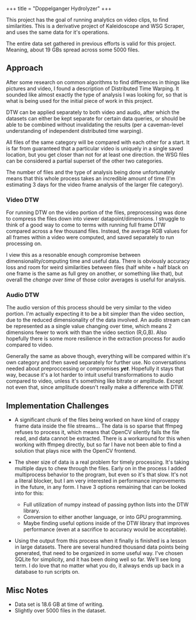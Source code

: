 +++ 
title = "Doppelganger Hydrolyzer"
+++

This project has the goal of running analytics on video clips, to find similarities. 
This is a derivative project of Kaleidoscope and WSG Scraper, and uses the same data for it's operations.

The entire data set gathered in previous efforts is valid for this project. Meaning, about 19 GBs spread across some 5000 files.

## Approach 

After some research on common algorithms to find differences in things like pictures and video, I found a 
description of Distributed Time Warping. It sounded like almost exactly the type of analysis I was looking for, 
so that is what is being used for the initial piece of work in this project. 

DTW can be applied separately to both video and audio, after which the datasets can either be kept 
separate for certain data queries, or should be able to be combined without invalidating the results 
(per a caveman-level understanding of independent distributed time warping).

All files of the same category will be compared with each other for a start. It is far from guaranteed that 
a particular video is uniquely in a single saved location, but you get closer than not for at least one direction.
the WSG files can be considered a partial superset of the other two categories. 

The number of files and the type of analysis being done unfortunately means that this whole process takes an 
incredible amount of time (I'm estimating 3 days for the video frame analysis of the larger file category).

### Video DTW

For running DTW on the video portion of the files, preprocessing was done to compress the files down into viewer datapoint/dimensions. 
I struggle to think of a good way to come to terms with running full frame DTW compared across a few thousand files. 
Instead, the average RGB values for all frames within a video were computed, and saved separately to run processing on. 

I view this as a resonable enough compromise between dimensionality/computing time and useful data. 
There is obviously accuracy loss and room for weird similarities between files 
(half white + half black on one frame is the same as full grey on another, or something like that), 
but overall the *change over time* of those color averages is useful for analysis. 

### Audio DTW

The audio version of this process should be very similar to the video portion. 
I'm actually expecting it to be a bit simpler than the video section, due to the reduced 
dimensionality of the data involved. An audio stream can be represented as a single 
value changing over time, which means 2 dimensions fewer to work with than the video 
section (R,G,B). Also hopefully there is some more resilience in the extraction process 
for audio compared to video. 

Generally the same as above though, everything will be compared within it's own category and 
then saved separately for further use. No conversations needed about preproccessing or 
compromises ***yet***. Hopefully it stays that way, because it's a lot harder to intuit
useful transformations to audio compared to video, unless it's something like bitrate or amplitude. 
Except not even that, since amplitude doesn't really make a difference with DTW. 

## Implementation Challenges

- A significant chunk of the files being worked on have kind of crappy frame data inside the file streams... 
  The data is so sparse that ffmpeg refuses to process it, which means that OpenCV silently fails the file read, 
  and data cannot be extracted. There is a workaround for this when working with ffmpeg directly, but so far I 
  have not been able to find a solution that plays nice with the OpenCV frontend. 

- The sheer size of data is a real problem for timely processing. It's taking multiple days to chew through the files. 
  Early on in the process I added multiprocess behavior to the program, but even so it's that slow. It's not a 
  literal blocker, but I am very interested in performance improvements in the future, in any form. 
  I have 3 options remaining that can be looked into for this: 
    - Full utilization of numpy instead of passing python lists into the DTW library.
    - Conversion to either another language, or into GPU programming. 
    - Maybe finding useful options inside of the DTW library that improves performance (even at a sacrifice to accuracy would be acceptable).

- Using the output from this process when it finally is finished is a lesson in large datasets. There are several hundred thousand data points
  being generated, that need to be organized in some useful way. I've chosen SQLite for simplicity, and it has been doing well so far. 
  We'll see long term. I do love that no matter what you do, it always ends up back in a database to run scripts on. 

## Misc Notes

- Data set is 18.6 GB at time of writing. 
- Slightly over 5000 files in the dataset.



